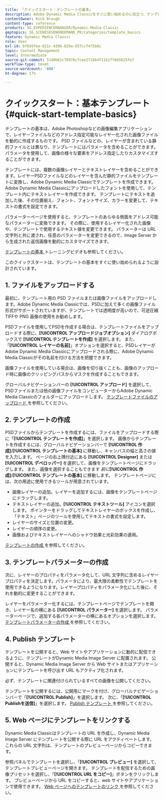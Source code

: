 ```yaml
---
title: 「クイックスタート：テンプレートの基本」
description: Adobe Dynamic Media Classicをすぐに使い始めるのに役立つ、テンプレートの基本の概要とクイックスタートです。
contentOwner: Rick Brough
content-type: reference
products: SG_EXPERIENCEMANAGER/Dynamic-Media-Classic
geptopics: SG_SCENESEVENONDEMAND_PK/categories/template_basics
feature: Dynamic Media Classic
role: User
exl-id: bf695fee-821c-4396-829a-d57ccf475b0c
topic: Content Management
level: Intermediate
source-git-commit: 5140b62c76970cfcee271664f11b1ff605625fe7
workflow-type: tm+mt
source-wordcount: '808'
ht-degree: 17%

---
```


# クイックスタート：基本テンプレート{#quick-start-template-basics}

テンプレートの基本は、Adobe Photoshopなどの画像編集アプリケーションで、レイヤーファイルなどのアドレス指定可能なレイヤー化された画像ファイルを動的に作成するものです。 PSD ファイルなどの、レイヤーが含まれている静的ファイルとは異なり、テンプレートにはパラメータを含めることができます。パラメータを使用して、画像の様々な要素をアドレス指定したりカスタマイズすることができます。

テンプレートには、複数の画像レイヤーとテキストレイヤーを含めることができます。レイヤーPSDファイルなどのレイヤーを含んだ静的ファイルをテンプレートに変換し、Adobe Dynamic Media Classicでテンプレートを作成できます。 Adobe Dynamic Media Classicにアップロードしたフォントを使用して、テンプレート内にテキストレイヤーを作成できます。 テンプレートにテキストを追加した後、その位置揃え、フォント、フォントサイズ、カラーを変更して、テキストの書式を設定できます。

パラメーターページを使用すると、テンプレートのあらゆる側面をアドレス可能なパラメーターに変換できます。 その際に、使用するレイヤー化された画像や、テンプレートで使用するテキスト値を変更できます。 パラメーターは URL 文字列と共に渡され、任意のパラメーターを変更できるので、Image Server から生成された返信画像を動的にカスタマイズできます。

[ テンプレートの基本 ](https://s7d5.scene7.com/s7viewers/html5/VideoViewer.html?videoserverurl=https://s7d5.scene7.com/is/content/&amp;emailurl=https://s7d5.scene7.com/s7/emailFriend&amp;serverUrl=https://s7d5.scene7.com/is/image/&amp;config=Scene7SharedAssets/Universal_HTML5_Video&amp;contenturl=https://s7d5.scene7.com/skins/&amp;asset=S7tutorials/553_Template%20Basics_converted%20renamed_Dynamic%20Banners-AVS) トレーニングビデオも参照してください。

このクイックスタートは、テンプレートの基本をすぐに使い始められるように設計されています。

## 1. ファイルをアップロードする

最初に、テンプレート用の PSD ファイルまたは画像ファイルをアップロードします。Adobe Dynamic Media Classicでは、PSDに加えて多くの画像ファイル形式がサポートされていますが、テンプレートでは透明度が高いので、可逆圧縮TIFFや PNG 画像の使用をお勧めします。

PSDファイルを使用してPSDを作成する場合は、テンプレートファイルをアップロードする際に、**[!UICONTROL アップロードジョブオプション]** ダイアログボックスで **[!UICONTROL テンプレートを作成]** を選択します。 また、「**[!UICONTROL レイヤーの名前]**」オプションを選択すると、PSDレイヤーがAdobe Dynamic Media Classicにアップロードされる際に、Adobe Dynamic Media Classicがその名前を付ける方法を把握できます。

画像ファイルを使用している場合は、画像を切り抜くことも、画像のアップロード時に画像のクリッピングパスからマスクを作成することもできます。

グローバルナビゲーションバーの **[!UICONTROL アップロード]** を選択して、PSDファイルまたは他の画像ファイルをコンピューターからAdobe Dynamic Media Classicのフォルダーにアップロードします。 [ テンプレートファイルのアップロード ](uploading-template-files.md#uploading_template_files) を参照してください。

## 2. テンプレートの作成

PSDファイルからテンプレートを作成するには、ファイルをアップロードする際に「**[!UICONTROL テンプレートを作成]**」を選択します。 画像からテンプレートを作成するには、グローバルナビゲーションバーで **[!UICONTROL 作成]**/**[!UICONTROL テンプレートの基本]** に移動し、キャンバスの幅と高さの値を入力します。 ページの右上隅付近にある **[!UICONTROL Designer]** または **[!UICONTROL デベロッパー]** を選択して、画像をテンプレートページにドラッグします。 また、画像を選択することもできます *前に&#x200B;***[!UICONTROL 作成]**/**[!UICONTROL テンプレートの基本]** に移動します。 テンプレートページには、次の用途に使用できるツールが用意されています。

* 画像レイヤーの追加。レイヤーを追加するには、画像をテンプレートページにドラッグします。
* テキストレイヤーの追加。**[!UICONTROL テキストツール]** アイコンを選択します。 ポインターをドラッグしてテキストレイヤーのボックスを作成し、「テキスト」ページのツールを使用してテキストの書式を設定します。
* レイヤーのサイズと位置の変更。
* レイヤーの順序の変更。
* 画像およびテキストレイヤーへのシャドウ効果と光彩効果の適用。

[ テンプレートの作成 ](creating-template.md#creating_a_template) を参照してください。

## 3. テンプレートパラメーターの作成

次に、レイヤーのプロパティをパラメータ化して、URL 文字列に含めるレイヤープロパティを決定します。パラメータにより、最大限の柔軟性でテンプレートを使用できるようになります。レイヤープロパティをパラメータ化にした後に、それを動的に変更することができます。

レイヤーをパラメーター化するには、テンプレートページでテンプレートを開き、レイヤー名の横にある **[!UICONTROL パラメーター]** を選択します。 パラメーターページで、追加する各パラメーターの横にあるオプションを選択します。 [ テンプレートパラメーターの作成 ](creating-template-parameters.md#creating_template_parameters) を参照してください。

## 4. Publish テンプレート

テンプレートを公開すると、Web サイトやアプリケーションに動的に配信できるように、テンプレートがDynamic Media Image Server に配置されます。 公開すると、Dynamic Media Image Server から Web サイトまたはアプリケーションにテンプレートを呼び出す URL もアクティブ化されます。

必ず、テンプレートに関連付けられているすべての画像を公開してください。

テンプレートを公開するには、公開用にマークを付け、グローバルナビゲーションバーで「**[!UICONTROL Publish]**」を選択します。 次に、「**[!UICONTROL Publishを送信]**」を選択します。 [Publish テンプレート ](publishing-templates.md#publishing_templates) を参照してください。

## 5. Web ページにテンプレートをリンクする

Dynamic Media Classicはテンプレートの URL を作成し、Dynamic Media Image Server にテンプレートを公開する際に URL をアクティベートします。 これらの URL 文字列は、テンプレートのプレビューページからコピーできます。

参照パネルでテンプレートを選択し、「**[!UICONTROL プレビュー]** を選択して、テンプレートプレビューページを開きます。 テンプレートを配信するための画像プリセットを選択し、「**[!UICONTROL URL をコピー]**」ボタンをクリックします。 プレビューページから URL をコピーすると、web サイトやアプリケーションで使用できます。 [Web ページへのテンプレートのリンク ](linking-template-web-page.md#linking_a_template_to_a_web_page) を参照してください。
